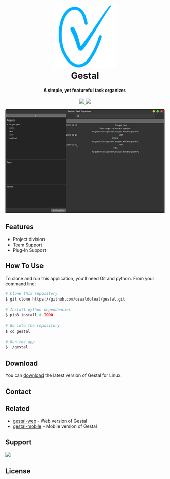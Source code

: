 <h1 align="center">
  <br>
  <a href="#TODO"><img src="https://raw.githubusercontent.com/oswaldoleal/gestal/development/gestal/data/icon.png" alt="Gestal" width="200"></a>
  <br>
  Gestal
  <br>
</h1>

<h4 align="center">A simple, yet featureful task organizer.</h4>

<p align="center">
  <a href="http://paypal.me/oswaldolealrodriguez target="_blank">
    <img src="https://img.shields.io/badge/%24-paypal-yellow">
  </a>
  <a href="#TODO">
    <img src="https://img.shields.io/badge/%24-bitcoin-yellow">
  </a>
</p>

![screenshot](https://raw.githubusercontent.com/oswaldoleal/gestal/development/gestal/data/screenshot.png)

## Features

* Project division
* Team Support
* Plug-In Support

## How To Use

To clone and run this application, you'll need Git and python. From your command line:

```bash
# Clone this repository
$ git clone https://github.com/oswaldoleal/gestal.git

# Install python dependencies
$ pip3 install # TODO

# Go into the repository
$ cd gestal

# Run the app
$ ./gestal
```

## Download

You can [download](https://github.com/oswaldoleal/gestal/releases/tag/v0.01.01) the latest version of Gestal for Linux.

## Contact

## Related

* [gestal-web](https://google.com/?search=TODO) - Web version of Gestal
* [gestal-mobile](https://google.com/?search=TODO) - Mobile version of Gestal

## Support

<a href="http://paypal.me/oswaldolealrodriguez" target="_blank">
    <img src="https://img.shields.io/badge/%24-paypal-yellow">
</a>

## License
